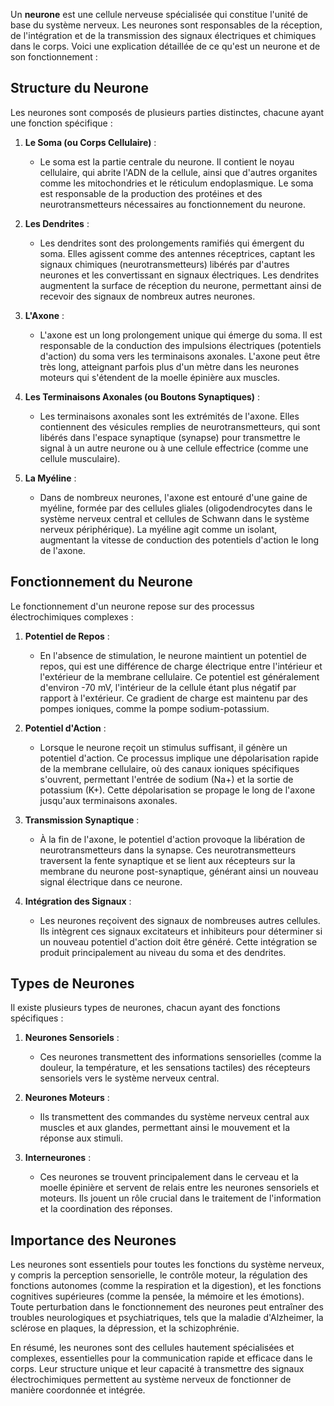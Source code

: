Un **neurone** est une cellule nerveuse spécialisée qui constitue l'unité de base du système nerveux. Les neurones sont responsables de la réception, de l'intégration et de la transmission des signaux électriques et chimiques dans le corps. Voici une explication détaillée de ce qu'est un neurone et de son fonctionnement :

## Structure du Neurone

Les neurones sont composés de plusieurs parties distinctes, chacune ayant une fonction spécifique :

1. **Le Soma (ou Corps Cellulaire)** :
   - Le soma est la partie centrale du neurone. Il contient le noyau cellulaire, qui abrite l'ADN de la cellule, ainsi que d'autres organites comme les mitochondries et le réticulum endoplasmique. Le soma est responsable de la production des protéines et des neurotransmetteurs nécessaires au fonctionnement du neurone.

2. **Les Dendrites** :
   - Les dendrites sont des prolongements ramifiés qui émergent du soma. Elles agissent comme des antennes réceptrices, captant les signaux chimiques (neurotransmetteurs) libérés par d'autres neurones et les convertissant en signaux électriques. Les dendrites augmentent la surface de réception du neurone, permettant ainsi de recevoir des signaux de nombreux autres neurones.

3. **L'Axone** :
   - L'axone est un long prolongement unique qui émerge du soma. Il est responsable de la conduction des impulsions électriques (potentiels d'action) du soma vers les terminaisons axonales. L'axone peut être très long, atteignant parfois plus d'un mètre dans les neurones moteurs qui s'étendent de la moelle épinière aux muscles.

4. **Les Terminaisons Axonales (ou Boutons Synaptiques)** :
   - Les terminaisons axonales sont les extrémités de l'axone. Elles contiennent des vésicules remplies de neurotransmetteurs, qui sont libérés dans l'espace synaptique (synapse) pour transmettre le signal à un autre neurone ou à une cellule effectrice (comme une cellule musculaire).

5. **La Myéline** :
   - Dans de nombreux neurones, l'axone est entouré d'une gaine de myéline, formée par des cellules gliales (oligodendrocytes dans le système nerveux central et cellules de Schwann dans le système nerveux périphérique). La myéline agit comme un isolant, augmentant la vitesse de conduction des potentiels d'action le long de l'axone.

## Fonctionnement du Neurone

Le fonctionnement d'un neurone repose sur des processus électrochimiques complexes :

1. **Potentiel de Repos** :
   - En l'absence de stimulation, le neurone maintient un potentiel de repos, qui est une différence de charge électrique entre l'intérieur et l'extérieur de la membrane cellulaire. Ce potentiel est généralement d'environ -70 mV, l'intérieur de la cellule étant plus négatif par rapport à l'extérieur. Ce gradient de charge est maintenu par des pompes ioniques, comme la pompe sodium-potassium.

2. **Potentiel d'Action** :
   - Lorsque le neurone reçoit un stimulus suffisant, il génère un potentiel d'action. Ce processus implique une dépolarisation rapide de la membrane cellulaire, où des canaux ioniques spécifiques s'ouvrent, permettant l'entrée de sodium (Na+) et la sortie de potassium (K+). Cette dépolarisation se propage le long de l'axone jusqu'aux terminaisons axonales.

3. **Transmission Synaptique** :
   - À la fin de l'axone, le potentiel d'action provoque la libération de neurotransmetteurs dans la synapse. Ces neurotransmetteurs traversent la fente synaptique et se lient aux récepteurs sur la membrane du neurone post-synaptique, générant ainsi un nouveau signal électrique dans ce neurone.

4. **Intégration des Signaux** :
   - Les neurones reçoivent des signaux de nombreuses autres cellules. Ils intègrent ces signaux excitateurs et inhibiteurs pour déterminer si un nouveau potentiel d'action doit être généré. Cette intégration se produit principalement au niveau du soma et des dendrites.

## Types de Neurones

Il existe plusieurs types de neurones, chacun ayant des fonctions spécifiques :

1. **Neurones Sensoriels** :
   - Ces neurones transmettent des informations sensorielles (comme la douleur, la température, et les sensations tactiles) des récepteurs sensoriels vers le système nerveux central.

2. **Neurones Moteurs** :
   - Ils transmettent des commandes du système nerveux central aux muscles et aux glandes, permettant ainsi le mouvement et la réponse aux stimuli.

3. **Interneurones** :
   - Ces neurones se trouvent principalement dans le cerveau et la moelle épinière et servent de relais entre les neurones sensoriels et moteurs. Ils jouent un rôle crucial dans le traitement de l'information et la coordination des réponses.

## Importance des Neurones

Les neurones sont essentiels pour toutes les fonctions du système nerveux, y compris la perception sensorielle, le contrôle moteur, la régulation des fonctions autonomes (comme la respiration et la digestion), et les fonctions cognitives supérieures (comme la pensée, la mémoire et les émotions). Toute perturbation dans le fonctionnement des neurones peut entraîner des troubles neurologiques et psychiatriques, tels que la maladie d'Alzheimer, la sclérose en plaques, la dépression, et la schizophrénie.

En résumé, les neurones sont des cellules hautement spécialisées et complexes, essentielles pour la communication rapide et efficace dans le corps. Leur structure unique et leur capacité à transmettre des signaux électrochimiques permettent au système nerveux de fonctionner de manière coordonnée et intégrée.